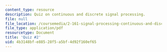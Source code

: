 ```yaml
---
content_type: resource
description: Quiz on continuous and discrete signal processing.
file: null
file_location: /coursemedia/2-161-signal-processing-continuous-and-discrete-fall-2008/4b3148bfe88528f5a5bf4d92f160ef65_quiz2.pdf
file_type: application/pdf
resourcetype: Document
title: 'Quiz #2'
uid: 4b3148bf-e885-28f5-a5bf-4d92f160ef65
---
```

